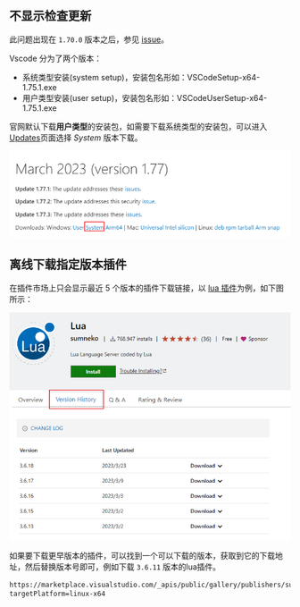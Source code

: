 ## 不显示检查更新
此问题出现在 `1.70.0` 版本之后，参见 [issue](https://github.com/microsoft/vscode/issues/157383)。

Vscode 分为了两个版本：
- 系统类型安装(system setup)，安装包名形如：VSCodeSetup-x64-1.75.1.exe
- 用户类型安装(user setup)，安装包名形如：VSCodeUserSetup-x64-1.75.1.exe

官网默认下载**用户类型**的安装包，如需要下载系统类型的安装包，可以进入[Updates](https://code.visualstudio.com/updates)页面选择 *System* 版本下载。

![Vscode system](../images/editor-03-01.png)

## 离线下载指定版本插件
在插件市场上只会显示最近 5 个版本的插件下载链接，以 [lua 插件](https://marketplace.visualstudio.com/items?itemName=sumneko.lua)为例，如下图所示：

![Vscode version](../images/editor-03-02.png)

如果要下载更早版本的插件，可以找到一个可以下载的版本，获取到它的下载地址，然后替换版本号即可，例如下载 `3.6.11` 版本的lua插件。
```
https://marketplace.visualstudio.com/_apis/public/gallery/publishers/sumneko/vsextensions/lua/3.6.11/vspackage?targetPlatform=linux-x64
```